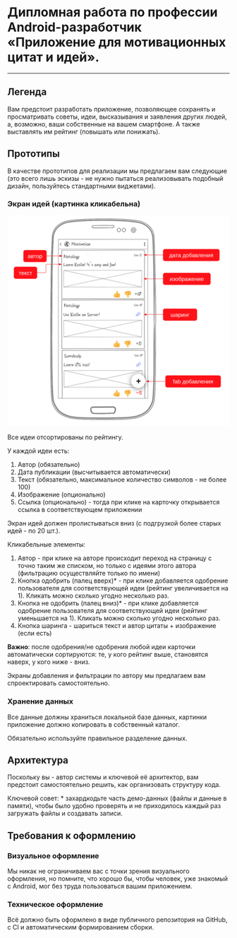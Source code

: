 # Дипломная работа по профессии Android-разработчик «Приложение для мотивационных цитат и идей».
---

## Легенда

Вам предстоит разработать приложение, позволяющее сохранять и просматривать советы, идеи, высказывания и заявления других людей, а, возможно, ваши собственные на вашем смартфоне. А также выставлять им рейтинг (повышать или понижать).

## Прототипы

В качестве прототипов для реализации мы предлагаем вам следующие (это всего лишь эскизы - не нужно пытаться реализовывать подобный дизайн, пользуйтесь стандартными виджетами).

### Экран идей (картинка кликабельна)

![](pic/ideas.png)

Все идеи отсортированы по рейтингу.

У каждой идеи есть:
1. Автор (обязательно)
1. Дата публикации (высчитывается автоматически)
1. Текст (обязательно, максимальное количество символов - не более 100)
1. Изображение (опционально)
1. Ссылка (опционально) - тогда при клике на карточку открывается ссылка в соответствующем приложении

Экран идей должен пролистываться вниз (с подгрузкой более старых идей - по 20 шт.).

Кликабельные элементы:
1. Автор - при клике на авторе происходит переход на страницу с точно таким же списком, но только с идеями этого автора (фильтрацию осуществляйте только по имени)
1. Кнопка одобрить (палец вверх)* - при клике добавляется одобрение пользователя для соответствующей идеи (рейтинг увеличивается на 1). Кликать можно сколько угодно несколько раз.
1. Кнопка не одобрить (палец вниз)* - при клике добавляется одобрение пользователя для соответствующей идеи (рейтинг уменьшается на 1). Кликать можно сколько угодно несколько раз.
1. Кнопка шаринга - шариться текст и автор цитаты + изображение (если есть)

**Важно**: после одобрения/не одобрения любой идеи карточки автоматически сортируются: те, у кого рейтинг выше, становятся наверх, у кого ниже - вниз.

Экраны добавления и фильтрации по автору мы предлагаем вам спроектировать самостоятельно.

### Хранение данных

Все данные должны храниться локальной базе данных, картинки приложение должно копировать в собственный каталог.

Обязательно используйте правильное разделение данных.

## Архитектура

Поскольку вы - автор системы и ключевой её архитектор, вам предстоит самостоятельно решить, как организовать структуру кода.

Ключевой совет: * захардкодьте часть демо-данных (файлы и данные в памяти), чтобы было удобно проверять и не приходилось каждый раз загружать файлы и создавать записи.

## Требования к оформлению

### Визуальное оформление

Мы никак не ограничиваем вас с точки зрения визуального оформления, но помните, что хорошо бы, чтобы человек, уже знакомый с Android, мог без труда пользоваться вашим приложением.

### Техническое оформление

Всё должно быть оформлено в виде публичного репозитория на GitHub, с CI и автоматическим формированием сборки.
